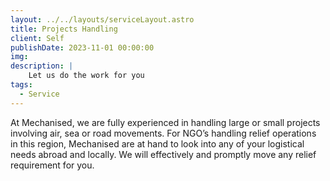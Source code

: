 ```yaml
---
layout: ../../layouts/serviceLayout.astro
title: Projects Handling
client: Self
publishDate: 2023-11-01 00:00:00
img: 
description: |
    Let us do the work for you
tags:
  - Service
---
```

At Mechanised, we are fully experienced in handling
large or small projects involving air, sea or road
movements. For NGO’s handling relief operations in this
region, Mechanised are at hand to look into any of your
logistical needs abroad and locally. We will effectively and
promptly move any relief requirement for you.

